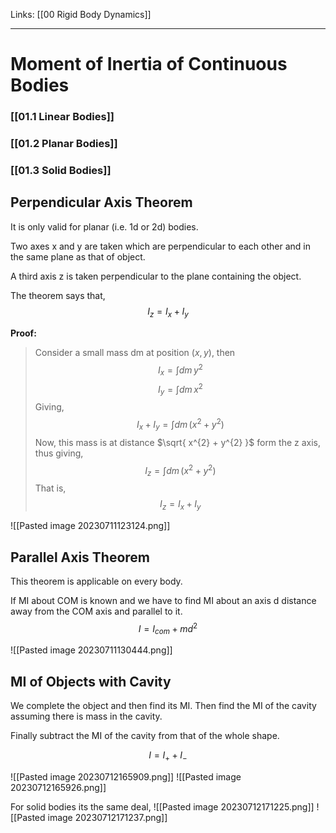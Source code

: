Links: [[00 Rigid Body Dynamics]]
___
#  Moment of Inertia of Continuous Bodies
### [[01.1 Linear Bodies]]

### [[01.2 Planar Bodies]]

### [[01.3 Solid Bodies]]

## Perpendicular Axis Theorem
It is only valid for planar (i.e. 1d or 2d) bodies.

Two axes x and y are taken which are perpendicular to each other and in the same plane as that of object. 

A third axis z is taken perpendicular to the plane containing the object. 

The theorem says that,
$$I_{z} = I_{x} + I_{y}$$

**Proof:**
> Consider a small mass dm at position $(x,y)$, then
> $$I_{x} = \int dm \, y^{2} $$
> $$I_{y} = \int dm \, x^{2} $$
> Giving,
> $$I_{x} + I_{y} = \int dm \, (x^{2} + y^{2})$$
> Now, this mass is at distance $\sqrt{ x^{2} + y^{2} }$ form the z axis, thus giving,
> $$I_{z} = \int dm \, (x^{2} + y^{2})$$
> That is,
> $$I_{z} = I_{x} + I_{y}$$ 

![[Pasted image 20230711123124.png]]

## Parallel Axis Theorem 
This theorem is applicable on every body. 

If MI about COM is known and we have to find MI about an axis d distance away from the COM axis and parallel to it.
$$I = I_{com} + md^{2}$$

![[Pasted image 20230711130444.png]]


## MI of Objects with Cavity
We complete the object and then find its MI. Then find the MI of the cavity assuming there is mass in the cavity. 

Finally subtract the MI of the cavity from that of the whole shape. 

$$I = I_{+} + I_{-}$$

![[Pasted image 20230712165909.png]]
![[Pasted image 20230712165926.png]]

For solid bodies its the same deal,
![[Pasted image 20230712171225.png]]
![[Pasted image 20230712171237.png]]





